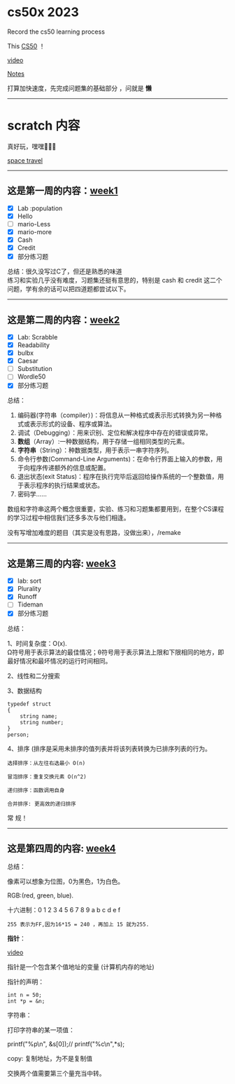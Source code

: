 # cs50x 2023
Record the cs50 learning process

This [CS50](https://cs50.harvard.edu/x/2023) ！ 

[video](https://youtu.be/AcWIE9qazLI) 

[Notes](https://cs50.harvard.edu/x/2023/notes/)

打算加快速度，先完成问题集的基础部分 ，问就是 __懒__

**********
# scratch 内容

真好玩，嘿嘿🤤🤤🤤

[space travel](https://github.com/uonlraSnaey/space-ravel)

*********************
## 这是第一周的内容：[week1](https://github.com/uonlraSnaey/cs50/tree/main/week1)<br>
- [x] Lab :population 
- [x] Hello
- [ ] mario-Less
- [x] mario-more
- [x] Cash
- [x] Credit
- [x] 部分练习题

总结：很久没写过C了，但还是熟悉的味道<br>
    练习和实验几乎没有难度，习题集还挺有意思的，特别是 cash 和 credit 这二个问题，学有余的话可以把四道题都尝试以下。	<br> 
****
## 这是第二周的内容：[week2](https://github.com/uonlraSnaey/cs50/tree/main/week2)<br>

- [x] Lab: Scrabble
- [x] Readability
- [x] bulbx 
- [x] Caesar
- [ ] Substitution
- [ ] Wordle50
- [x] 部分练习题

总结：
1. 编码器(字符串（compiler）)：将信息从一种格式或表示形式转换为另一种格式或表示形式的设备、程序或算法。<br>
2. 调试（Debugging）：用来识别、定位和解决程序中存在的错误或异常。<br>
3. **数组**（Array）:一种数据结构，用于存储一组相同类型的元素。<br>
4. **字符串**（String）：种数据类型，用于表示一串字符序列。<br>
5. 命令行参数(Command-Line Arguments)：在命令行界面上输入的参数，用于向程序传递额外的信息或配置。<br>
6. 退出状态(exit Status)：程序在执行完毕后返回给操作系统的一个整数值，用于表示程序的执行结果或状态。<br>
7. 密码学……<br>
    
数组和字符串这两个概念很重要，实验、练习和习题集都要用到，在整个CS课程的学习过程中相信我们还多多次与他们相逢。<br>

没有写增加难度的题目（其实是没有思路，没做出来），/remake<br>

*************
## 这是第三周的内容: [week3]()

- [x] lab: sort 
- [x] Plurality
- [x] Runoff
- [ ] Tideman
- [x] 部分练习题

总结：

1、时间复杂度：O(x).<br>
    Ω符号用于表示算法的最佳情况；θ符号用于表示算法上限和下限相同的地方，即最好情况和最坏情况的运行时间相同。
    
2、线性和二分搜索

3、数据结构

```
typedef struct
{
    string name;
    string number;
}
person;
```
4、排序 (排序是采用未排序的值列表并将该列表转换为已排序列表的行为。
    
    选择排序：从左往右选最小 O(n)
    
    冒泡排序：重复交换元素 O(n^2)
    
    递归排序：函数调用自身
    
    合并排序: 更高效的递归排序
    
常 规！

*************
## 这是第四周的内容: [week4]()

总结：

像素可以想象为位图，0为黑色，1为白色。

RGB:(red, green, blue).

十六进制：0 1 2 3 4 5 6 7 8 9 a b c d e f

    255 表示为FF,因为16*15 = 240 ，再加上 15 就为255.

**指针**：

[video](https://www.youtube.com/watch?v=5VnDaHBi8dM)

指针是一个包含某个值地址的变量 (计算机内存的地址)

指针的声明：

    int n = 50;
    int *p = &n;

字符串：

打印字符串的某一项值：

printf("%p\n", &s\[0]);// printf("%c\n",*s);

copy:
复制地址，为不是复制值

交换两个值需要第三个量充当中转。






